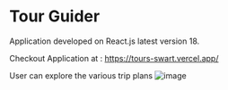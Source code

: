 # Tour Guider

Application developed on React.js latest version 18.

Checkout Application at : https://tours-swart.vercel.app/

User can explore the various trip plans
![image](https://user-images.githubusercontent.com/107784718/182147840-4a3c2f81-9380-41b2-aeb0-ef878ba9f90c.png)
